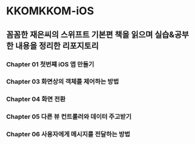 # KKOMKKOM-iOS
꼼꼼한 재은씨의 스위프트 기본편 책을 읽으며 실습&amp;공부한 내용을 정리한 리포지토리
---

### Chapter 01 첫번쨰 iOS 앱 만들기
### Chapter 03 화면상의 객체를 제어하는 방법
### Chapter 04 화면 전환
### Chapter 05 다른 뷰 컨트롤러와 데이터 주고받기
### Chapter 06 사용자에게 메시지를 전달하는 방법